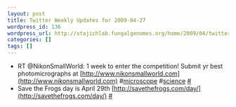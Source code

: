 ```yaml
---
layout: post
title: Twitter Weekly Updates for 2009-04-27
wordpress_id: 136
wordpress_url: http://stajichlab.fungalgenomes.org/home/2009/04/twitter-weekly-updates-for-2009-04-27/
categories: []
tags: []
---
```

- RT @NikonSmallWorld: 1 week to enter the competition! Submit yr best photomicrographs at [http://www.nikonsmallworld.com](http://www.nikonsmallworld.com) #[microscope](http://search.twitter.com/search?q=%23microscope) #[science](http://search.twitter.com/search?q=%23science) [#](http://twitter.com/stajichlab/statuses/1601468245)
- Save the Frogs day is April 29th [http://savethefrogs.com/day/](http://savethefrogs.com/day/) [#](http://twitter.com/stajichlab/statuses/1624065330)
